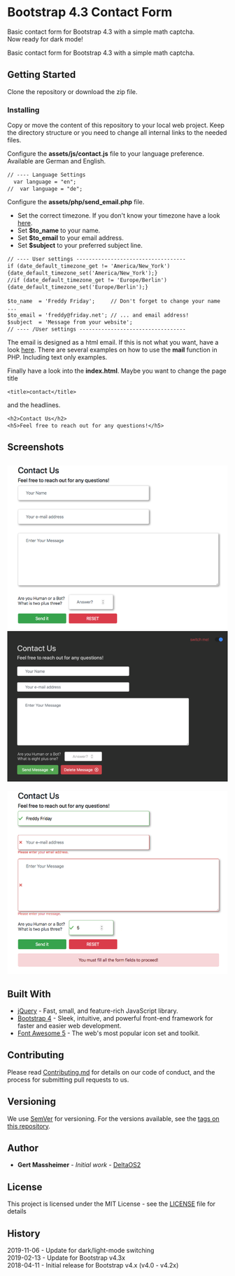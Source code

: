 # Bootstrap 4.3 Contact Form


Basic contact form for Bootstrap 4.3 with a simple math captcha.  
Now ready for dark mode!

Basic contact form for Bootstrap 4.3 with a simple math captcha.

## Getting Started

Clone the repository or download the zip file.

### Installing

Copy or move the content of this repository to your local web project. Keep the directory structure or you need to change all internal links to the needed files.  

Configure the **assets/js/contact.js** file to your language preference.  
Available are German and English.

```
// ---- Language Settings
  var language = "en";
//  var language = "de";
```

Configure the **assets/php/send_email.php** file.

- Set the correct timezone. If you don't know your timezone have a look [here][1].
- Set **$to_name** to your name.
- Set **$to_email** to your email address.
- Set **$subject** to your preferred subject line.

```
// ---- User settings -----------------------------------
if (date_default_timezone_get != 'America/New_York'){date_default_timezone_set('America/New_York');}
//if (date_default_timezone_get != 'Europe/Berlin') {date_default_timezone_set('Europe/Berlin');}

$to_name  = 'Freddy Friday';     // Don't forget to change your name ...
$to_email = 'freddy@friday.net'; // ... and email address!
$subject  = 'Message from your website';
// ---- /User settings ----------------------------------
```

The email is designed as a html email. If this is not what you want, have a look [here][2]. There are several examples on how to use the **mail** function in PHP. Including text only examples.  

Finally have a look into the **index.html**. Maybe you want to change the page title
```
<title>contact</title>
```
and the headlines.
```
<h2>Contact Us</h2>
<h5>Feel free to reach out for any questions!</h5>
```

## Screenshots

![Empty form][image-1]
![Empty dark form][image-3]
---
![Filled form][image-2]

## Built With

* [jQuery][6] - Fast, small, and feature-rich JavaScript library.
* [Bootstrap 4][3] - Sleek, intuitive, and powerful front-end framework for faster and easier web development.
* [Font Awesome 5][5] - The web's most popular icon set and toolkit.

## Contributing

Please read [Contributing.md](Contributing.md) for details on our code of conduct, and the process for submitting pull requests to us.

## Versioning

We use [SemVer](http://semver.org/) for versioning. For the versions available, see the [tags on this repository](https://github.com/DeltaOS2/bootstrap4-contact-form/tags).

## Author

* **Gert Massheimer** - *Initial work* - [DeltaOS2](https://github.com/DeltaOS2)

## License

This project is licensed under the MIT License - see the [LICENSE](LICENSE) file for details

## History


2019-11-06 - Update for dark/light-mode switching  
2019-02-13 - Update for Bootstrap v4.3x   
2018-04-11 - Initial release for Bootstrap v4.x (v4.0 - v4.2x)


[1]:http://php.net/manual/fa/timezones.php
[2]:http://php.net/manual/en/function.mail.php
[3]:https://getbootstrap.com
[4]:https://github.com/DeltaOS2/bootstrap4-contact-form/Contributing.md
[5]:https://fontawesome.com
[6]:http://jquery.com

[image-1]:screenshots/empty.png?raw=true
[image-2]:screenshots/filled.png?raw=true
[image-3]:screenshots/darkMode.png?raw=true
